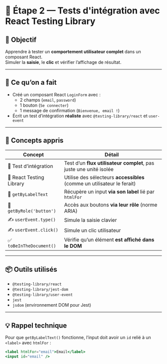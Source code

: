 # 🧪 Étape 2 — Tests d'intégration avec React Testing Library

## 🎯 Objectif
Apprendre à tester un **comportement utilisateur complet** dans un composant React.  
Simuler la **saisie**, le **clic** et vérifier l’affichage de résultat.

---

## 🔧 Ce qu’on a fait

- Créé un composant React `LoginForm` avec :
  - 2 champs (`email`, `password`)
  - 1 bouton (`Se connecter`)
  - 1 message de confirmation (`Bienvenue, email !`)
- Écrit un test d’intégration **réaliste** avec `@testing-library/react` et `user-event`

---

## 🧠 Concepts appris

| Concept                  | Détail                                                                 |
|--------------------------|------------------------------------------------------------------------|
| 🧪 Test d’intégration     | Test d’un **flux utilisateur complet**, pas juste une unité isolée     |
| 🧰 React Testing Library  | Utilise des sélecteurs **accessibles** (comme un utilisateur le ferait) |
| 🧾 `getByLabelText`       | Récupère un input **via son label** lié par `htmlFor`                  |
| 🧾 `getByRole('button')`  | Accès aux boutons **via leur rôle** (norme ARIA)                      |
| ✍️ `userEvent.type()`     | Simule la saisie clavier                                               |
| ✍️ `userEvent.click()`    | Simule un clic utilisateur                                             |
| ✅ `toBeInTheDocument()`   | Vérifie qu’un élément **est affiché dans le DOM**                     |

---

## 📦 Outils utilisés

- `@testing-library/react`
- `@testing-library/jest-dom`
- `@testing-library/user-event`
- `jest`
- `jsdom` (environnement DOM pour Jest)

---

## 💡 Rappel technique

Pour que `getByLabelText()` fonctionne, l’input doit avoir un `id` relié à un `<label>` avec `htmlFor` :

```jsx
<label htmlFor="email">Email</label>
<input id="email" />
